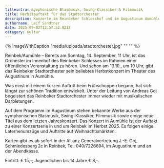 ```yaml
---
titleintro: Symphonische Blasmusik, Swing-Klassiker & Filmmusik
title: Herbstauftakt für das Stadtorchester
description: Konzerte im Reinbeker Schlosshof und im Augustinum Aumühle
authorname: Leif Sandtner
date: 2025-09-02T12:57:52.021Z
category: Kultur
---
```

{% imageWithCaption "media/uploads/stadtorchester.jpg" "" "" %}

Reinbek/Aumühle – Bereits am Sonntag, 14. September, 11 Uhr, ist das Orchester im Innenhof des Reinbeker Schlosses im Rahmen einer öffentlichen Veranstaltung zu hören. Und schon am 13.10., um 19 Uhr, gibt das Reinbeker Stadtorchester sein beliebtes Herbstkonzert im Theater des Augustinum in Aumühle. 

Was einst mit einem kurzen Auftritt beim Frühschoppen begann, hat sich längst zur schönen Tradition entwickelt. Unter der Leitung von Andreas Goj begeistert das Reinbeker Stadtorchester immer wieder mit musikalischen Darbietungen. 

Auf dem Programm im Augustinum stehen bekannte Werke aus der symphonischen Blasmusik, Swing-Klassiker, Filmmusik sowie einige neue Titel aus dem letzten Jahreskonzert. Das Konzert in Aumühle ist der Auftakt zu einer Konzertserie in und um Reinbek im Herbst 2025.  Es folgen einige Laternenumzüge und Auftritte auf Weihnachtsmärkten. 

 Karten gibt es ab sofort in der Allianz Generalvertretung J.-E. Goj, Schmiedesberg 2c in Reinbek, Tel. 040/7226694, im Augustinum und an der Abendkasse. 

Eintritt: € 15,-; Jugendlichen bis 14 Jahre € 8,-.